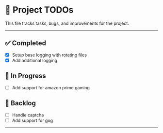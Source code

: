 # 📝 Project TODOs

This file tracks tasks, bugs, and improvements for the project.

---

## ✅ Completed
- [x] Setup base logging with rotating files
- [x] Add additional logging

## 🚧 In Progress
- [ ] Add support for amazon prime gaming

## 📌 Backlog
- [ ] Handle captcha
- [ ] Add support for gog

---
